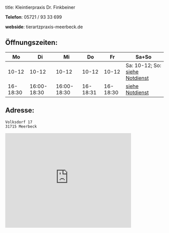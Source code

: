 title: Kleintierpraxis Dr. Finkbeiner

**Telefon**:   05721 / 93 33 699

**webside**: tierartzpraxis-meerbeck.de


Öffnungszeiten:
---------------

|  Mo   |  Di   |  Mi   |  Do   |  Fr   |           Sa+So                                     |
| ----- | ----- | ----- | ----- | ----- | ------------------------------------                |
| 10-12 | 10-12 | 10-12 | 10-12 | 10-12 | Sa: 10-12; So: [siehe Notdienst](../notdienst.html) |
| 16-18:30 | 16:00-18:30 | 16:00-18:30 | 16-18:31 | 16-18:30 | [siehe Notdienst](../notdienst.html)                |


Adresse:
---------

    Volksdorf 17
    31715 Meerbeck


<iframe src="https://www.google.de/maps/place/Finkbeiner+B.+Dr./@52.3403775,9.122446,17z/data=!4m9!1m6!2m5!1sVolksdorf+17,+31715+Meerbeck!3m3!1sVolksdorf+17,+31715+Meerbeck!2sVolksdorf+17,+31715+Meerbeck!3s0x47ba789a98b754cd:0x54a14bef2e9ab369!3m1!1s0x47ba789a98b754cd:0xd24dc78fa0bf9722" width="400" height="300" frameborder="0" style="border:0"></iframe>
